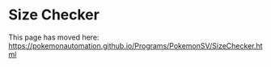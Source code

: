 # Size Checker

This page has moved here: https://pokemonautomation.github.io/Programs/PokemonSV/SizeChecker.html

